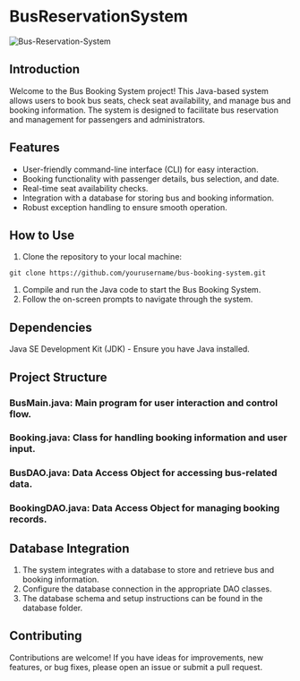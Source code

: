 # BusReservationSystem
![Bus-Reservation-System](https://github.com/vijiM-26/BusReservationSystem/assets/109580044/07029c4b-089c-419f-a165-976531e5d507)

## Introduction

Welcome to the Bus Booking System project! This Java-based system allows users to book bus seats, check seat availability, and manage bus and booking information. The system is designed to facilitate bus reservation and management for passengers and administrators.

## Features

- User-friendly command-line interface (CLI) for easy interaction.
- Booking functionality with passenger details, bus selection, and date.
- Real-time seat availability checks.
- Integration with a database for storing bus and booking information.
- Robust exception handling to ensure smooth operation.

## How to Use

1. Clone the repository to your local machine:

```shell
git clone https://github.com/yourusername/bus-booking-system.git
```
1. Compile and run the Java code to start the Bus Booking System.
2. Follow the on-screen prompts to navigate through the system.

## Dependencies
Java SE Development Kit (JDK) - Ensure you have Java installed.
## Project Structure
### BusMain.java: Main program for user interaction and control flow.
### Booking.java: Class for handling booking information and user input.
### BusDAO.java: Data Access Object for accessing bus-related data.
### BookingDAO.java: Data Access Object for managing booking records.
## Database Integration
1. The system integrates with a database to store and retrieve bus and booking information.
2. Configure the database connection in the appropriate DAO classes.
3. The database schema and setup instructions can be found in the database folder.
## Contributing
Contributions are welcome! If you have ideas for improvements, new features, or bug fixes, please open an issue or submit a pull request.
